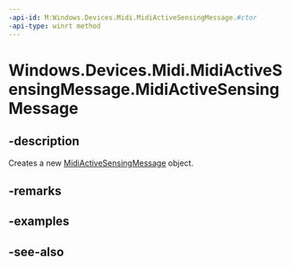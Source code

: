 ----api-id: M:Windows.Devices.Midi.MidiActiveSensingMessage.#ctor
-api-type: winrt method
---<!-- Method syntaxpublic MidiActiveSensingMessage()--># Windows.Devices.Midi.MidiActiveSensingMessage.MidiActiveSensingMessage## -descriptionCreates a new [MidiActiveSensingMessage](midiactivesensingmessage.md) object.## -remarks## -examples## -see-also